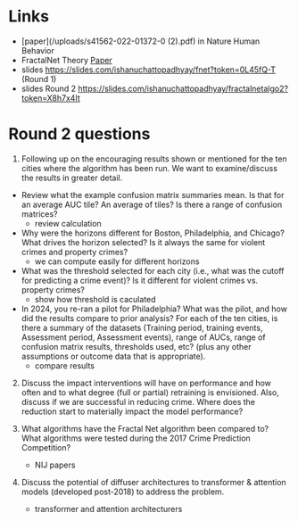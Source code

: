 # Links

+ [paper](/uploads/s41562-022-01372-0 (2).pdf) in Nature Human Behavior
+ FractalNet Theory [Paper ]( /uploads/v1_covered.pdf)
+ slides https://slides.com/ishanuchattopadhyay/fnet?token=0L45fQ-T (Round 1)
+ slides Round 2 https://slides.com/ishanuchattopadhyay/fractalnetalgo2?token=X8h7x4It

# Round 2 questions
1) Following up on the encouraging results shown or mentioned for the ten cities where the algorithm has been run.  We want to examine/discuss the results in greater detail.

- Review what the example confusion matrix summaries mean.  Is that for an average AUC tile?  An average of tiles? Is there a range of confusion matrices?
    - review calculation
- Why were the horizons different for Boston, Philadelphia, and Chicago?  What drives the horizon selected? Is it always the same for violent crimes and property crimes?
    - we can compute easily for different horizons
- What was the threshold selected for each city (i.e., what was the cutoff for predicting a crime event)? Is it different for violent crimes vs. property crimes?
    - show how threshold is caculated
- In 2024, you re-ran a pilot for Philadelphia?  What was the pilot, and how did the results compare to prior analysis?
For each of the ten cities, is there a summary of the datasets (Training period, training events, Assessment period, Assessment events), range of AUCs, range of confusion matrix results, thresholds used, etc?  (plus any other assumptions or outcome data that is appropriate).  
    - compare results

2) Discuss the impact interventions will have on performance and how often and to what degree (full or partial) retraining is envisioned. Also, discuss if we are successful in reducing crime. Where does the reduction start to materially impact the model performance?

3) What algorithms have the Fractal Net algorithm been compared to? What algorithms were tested during the 2017 Crime Prediction Competition?

    - NIJ papers

4) Discuss the potential of diffuser architectures to transformer & attention models (developed post-2018) to address the problem.

    - transformer and attention architecturers
